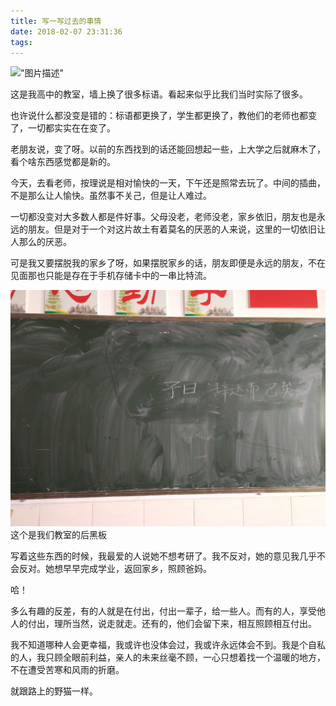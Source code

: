 ```yaml
---
title: 写一写过去的事情
date: 2018-02-07 23:31:36
tags:
---
```



!["图片描述"](/images/IMG_20180207_151653.jpg)  

这是我高中的教室，墙上换了很多标语。看起来似乎比我们当时实际了很多。

也许说什么都没变是错的：标语都更换了，学生都更换了，教他们的老师也都变了，一切都实实在在变了。

老朋友说，变了呀。以前的东西找到的话还能回想起一些，上大学之后就麻木了，看个啥东西感觉都是新的。

今天，去看老师，按理说是相对愉快的一天，下午还是照常去玩了。中间的插曲，不是那么让人愉快。虽然事不关己，但是让人难过。

一切都没变对大多数人都是件好事。父母没老，老师没老，家乡依旧，朋友也是永远的朋友。但是对于一个对这片故土有着莫名的厌恶的人来说，这里的一切依旧让人那么的厌恶。

可是我又要摆脱我的家乡了呀，如果摆脱家乡的话，朋友即便是永远的朋友，不在见面那也只能是存在于手机存储卡中的一串比特流。

!["图片描述"](/images/IMG_20180207_151709.jpg)  
这个是我们教室的后黑板

写着这些东西的时候，我最爱的人说她不想考研了。我不反对，她的意见我几乎不会反对。她想早早完成学业，返回家乡，照顾爸妈。

哈！

多么有趣的反差，有的人就是在付出，付出一辈子，给一些人。而有的人，享受他人的付出，理所当然，说走就走。还有的，他们会留下来，相互照顾相互付出。

我不知道哪种人会更幸福，我或许也没体会过，我或许永远体会不到。我是个自私的人，我只顾全眼前利益，亲人的未来丝毫不顾，一心只想着找一个温暖的地方，不在遭受苦寒和风雨的折磨。

就跟路上的野猫一样。